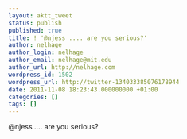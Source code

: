 ```yaml
---
layout: aktt_tweet
status: publish
published: true
title: ! '@njess .... are you serious?'
author: nelhage
author_login: nelhage
author_email: nelhage@mit.edu
author_url: http://nelhage.com
wordpress_id: 1502
wordpress_url: http://twitter-134033385076178944
date: 2011-11-08 18:23:43.000000000 +01:00
categories: []
tags: []
---
```

@njess .... are you serious?
